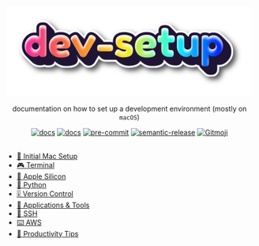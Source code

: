 <div align="center">
  <img src="https://raw.githubusercontent.com/juftin/dotfiles/mac-dev-setup/docs/static/dev-setup.png" alt="dotfiles" width="500" />
  <p align="center">
    documentation on how to set up a development environment
    (mostly on <code>macOS</code>)
  </p>
  <a href="https://github.com/juftin/dotfiles/"><img src="https://img.shields.io/github/v/release/juftin/dotfiles?color=blue&label=%F0%9F%8C%88%20dotfiles" alt="docs"></a>
  <a href="https://juftin.com/dotfiles/"><img src="https://img.shields.io/static/v1?message=docs&color=526CFE&logo=Material+for+MkDocs&logoColor=FFFFFF&label=" alt="docs"></a>
  <a href="https://github.com/pre-commit/pre-commit"><img src="https://img.shields.io/badge/pre--commit-enabled-lightgreen?logo=pre-commit" alt="pre-commit"></a>
  <a href="https://github.com/semantic-release/semantic-release"><img src="https://img.shields.io/badge/%20%20%F0%9F%93%A6%F0%9F%9A%80-semantic--release-e10079.svg" alt="semantic-release"></a>
  <a href="https://gitmoji.dev"><img src="https://img.shields.io/badge/gitmoji-%20😜%20😍-FFDD67.svg" alt="Gitmoji"></a>
</div>

<style>
    .md-typeset h1,
    .md-content__inner h1 {
      display: none;
    }
</style>

<br>

-   [🍏 Initial Mac Setup](startup.md)
-   [🎮 Terminal](terminal.md)
-   [🍎 Apple Silicon](silicon.md)
-   [🐍 Python](python.md)
-   [🎚️ Version Control](git.md)
-   [🤖 Applications & Tools](apps.md)
-   [🔐 SSH](ssh.md)
-   [⌨️ AWS](aws.md)
-   [💁 Productivity Tips](productivity.md)
